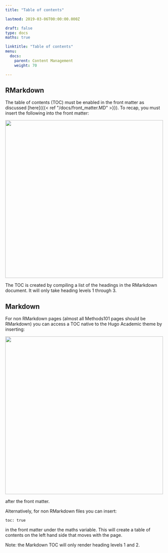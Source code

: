 ```yaml
---
title: "Table of contents"

lastmod: 2019-03-06T00:00:00.000Z

draft: false
type: docs
maths: true	

linktitle: "Table of contents"
menu:
  docs:
    parent: Content Management
    weight: 70

---
```


## RMarkdown

The table of contents (TOC) must be enabled in the front matter as discussed [here]({{< ref "/docs/front_matter.MD" >}}). To recap, you must insert the following into the front matter:

<img width='500' src='/img/table_of_contents_01.png'/>

 The TOC is created by compiling a list of the headings in the RMarkdown document. It will only take heading levels 1 through 3.

## Markdown

For non RMarkdown pages (almost all Methods101 pages should be RMarkdown) you can access a TOC native to the Hugo Academic theme by inserting: 

<img width='500' src='/img/table_of_contents_02.png'/>

after the front matter.  

Alternatively, for non RMarkdown files you can insert:

``` toc: true ```

in the front matter under the maths variable. This will create a table of contents on the left hand side that moves with the page.

Note: the Markdown TOC will only render heading levels 1 and 2.
